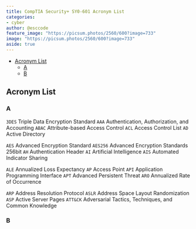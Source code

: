```yaml
---
title: CompTIA Security+ SY0-601 Acronym List
categories:
- cyber
author: @esccode
feature_image: "https://picsum.photos/2560/600?image=733"
image: "https://picsum.photos/2560/600?image=733"
aside: true
---
```


- [Acronym List](#acronym-list)
  - [A](#a)
  - [B](#b)

## Acronym List

### A  

`3DES` Triple Data Encryption Standard
`AAA` Authentication, Authorization, and Accounting
`ABAC` Attribute-based Access Control
`ACL` Access Control List
`AD` Active Directory

`AES` Advanced Encryption Standard
`AES256` Advanced Encryption Standards 256bit
`AH` Authentication Header
`AI` Artificial Intelligence
`AIS` Automated Indicator Sharing

`ALE` Annualized Loss Expectancy
`AP` Access Point
`API` Application Programming Interface
`APT` Advanced Persistent Threat
`ARO` Annualized Rate of Occurrence

`ARP` Address Resolution Protocol
`ASLR` Address Space Layout Randomization
`ASP` Active Server Pages
`ATT&CK` Adversarial Tactics, Techniques, and Common Knowledge

### B
